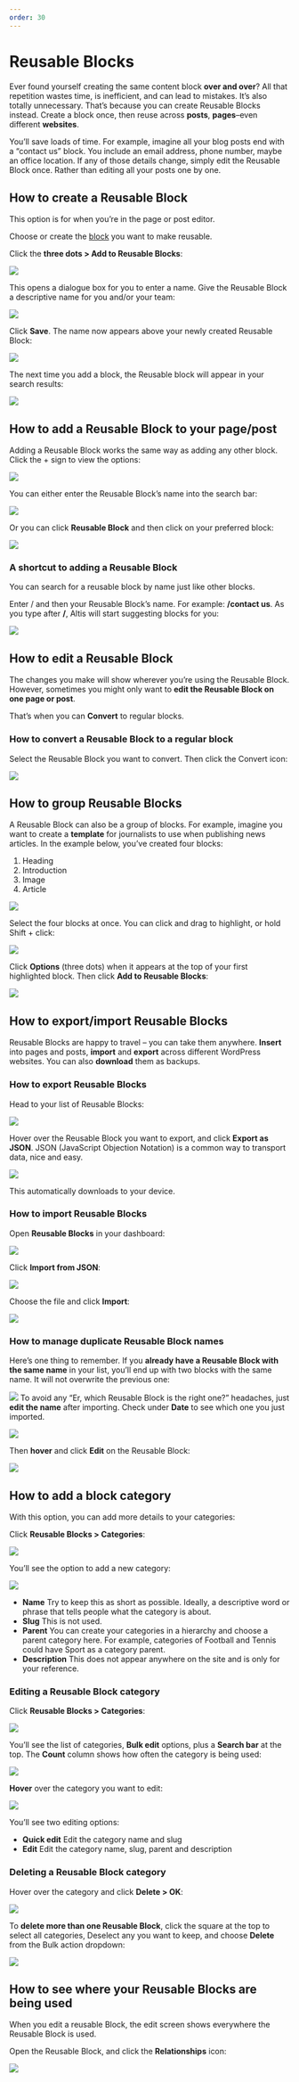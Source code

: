 ```yaml
---
order: 30
---
```


# Reusable Blocks

Ever found yourself creating the same content block **over and over**? All that repetition wastes time, is inefficient, and can lead to mistakes. It’s also totally unnecessary. That’s because you can create Reusable Blocks instead. Create a block once, then reuse across **posts**, **pages**–even different **websites**. 

You’ll save loads of time. For example, imagine all your blog posts end with a “contact us” block. You include an email address, phone number, maybe an office location. If any of those details change, simply edit the Reusable Block once. Rather than editing all your posts one by one. 

## How to create a Reusable Block

This option is for when you’re in the page or post editor. 

Choose or create the [block](creating-content-with-blocks.md) you want to make reusable. 

Click the **three dots > Add to Reusable Blocks**:

![](../assets/reusable-blocks-image20.png)

This opens a dialogue box for you to enter a name. Give the Reusable Block a descriptive name for you and/or your team:

![](../assets/reusable-blocks-image9.png)

Click **Save**. The name now appears above your newly created Reusable Block:

![](../assets/reusable-blocks-image14.png)

The next time you add a block, the Reusable block will appear in your search results:

![](../assets/reusable-blocks-image21.png)

## How to add a Reusable Block to your page/post

Adding a Reusable Block works the same way as adding any other block. Click the + sign to view the options:

![](../assets/reusable-blocks-image25.png)

You can either enter the Reusable Block’s name into the search bar:

![](../assets/reusable-blocks-image6.png)

Or you can click **Reusable Block** and then click on your preferred block:

![](../assets/reusable-blocks-image7.png)

### A shortcut to adding a Reusable Block

You can search for a reusable block by name just like other blocks.

Enter / and then your Reusable Block’s name. For example: **/contact us**. As you type after **/**, Altis will start suggesting blocks for you:

![](../assets/reusable-blocks-image3.png)

## How to edit a Reusable Block

The changes you make will show wherever you’re using the Reusable Block. However, sometimes you might only want to **edit the Reusable Block on one page or post**. 

That’s when you can **Convert** to regular blocks.  

### How to convert a Reusable Block to a regular block

Select the Reusable Block you want to convert. Then click the Convert icon:

![](../assets/reusable-blocks-image15.png)

## How to group Reusable Blocks

A Reusable Block can also be a group of blocks. For example, imagine you want to create a **template** for journalists to use when publishing news articles. In the example below, you’ve created four blocks:

1. Heading
2. Introduction
3. Image
4. Article

![](../assets/reusable-blocks-image12.png)

Select the four blocks at once. You can click and drag to highlight, or hold Shift + click:

![](../assets/reusable-blocks-image2.png)

Click **Options** (three dots) when it appears at the top of your first highlighted block. Then click **Add to Reusable Blocks**:

![](../assets/reusable-blocks-image19.png)

## How to export/import Reusable Blocks

Reusable Blocks are happy to travel – you can take them anywhere. **Insert** into pages and posts, **import** and **export** across different WordPress websites. You can also **download** them as backups. 

### How to export Reusable Blocks

Head to your list of Reusable Blocks:

![](../assets/reusable-blocks-image4.png)

Hover over the Reusable Block you want to export, and click **Export as JSON**. JSON (JavaScript Objection Notation) is a common way to transport data, nice and easy.

![](../assets/reusable-blocks-image13.png)

This automatically downloads to your device.

### How to import Reusable Blocks

Open **Reusable Blocks** in your dashboard:

![](../assets/reusable-blocks-image4.png)

Click **Import from JSON**:

![](../assets/reusable-blocks-image22.png)

Choose the file and click **Import**:

![](../assets/reusable-blocks-image26.png)

### How to manage duplicate Reusable Block names

Here’s one thing to remember. If you **already have a Reusable Block with the same name** in your list, you’ll end up with two blocks with the same name. It will not overwrite the previous one:

![](../assets/reusable-blocks-image1.png)
To avoid any “Er, which Reusable Block is the right one?” headaches, just **edit the name** after importing. Check under **Date** to see which one you just imported. 

![](../assets/reusable-blocks-image10.png)

Then **hover** and click **Edit** on the Reusable Block:

![](../assets/reusable-blocks-image8.png)

## How to add a block category

With this option, you can add more details to your categories:

Click **Reusable Blocks > Categories**:

![](../assets/reusable-blocks-image5.png)

You’ll see the option to add a new category:

![](../assets/reusable-blocks-image24.png)

- **Name**
    Try to keep this as short as possible. Ideally, a descriptive word or phrase that tells people what the category is about.
- **Slug**
    This is not used.
- **Parent**
    You can create your categories in a hierarchy and choose a parent category here. For example, categories of Football and Tennis could have Sport as a category parent.
- **Description**
    This does not appear anywhere on the site and is only for your reference.

### Editing a Reusable Block category

Click **Reusable Blocks > Categories**:

![](../assets/reusable-blocks-image17.png)

You’ll see the list of categories, **Bulk edit** options, plus a **Search bar** at the top. The **Count** column shows how often the category is being used:

![](../assets/reusable-blocks-image23.png)

**Hover** over the category you want to edit:

![](../assets/reusable-blocks-image27.png)

You’ll see two editing options:

- **Quick edit**
    Edit the category name and slug
- **Edit**
    Edit the category name, slug, parent and description

### Deleting a Reusable Block category

Hover over the category and click **Delete > OK**:

![](../assets/reusable-blocks-image16.png)

To **delete more than one Reusable Block**, click the square at the top to select all categories, Deselect any you want to keep, and choose **Delete** from the Bulk action dropdown:

![](../assets/reusable-blocks-image18.png)

## How to see where your Reusable Blocks are being used

When you edit a reusable Block, the edit screen shows everywhere the Reusable Block is used.

Open the Reusable Block, and click the **Relationships** icon:

![](../assets/reusable-blocks-image28.png)
